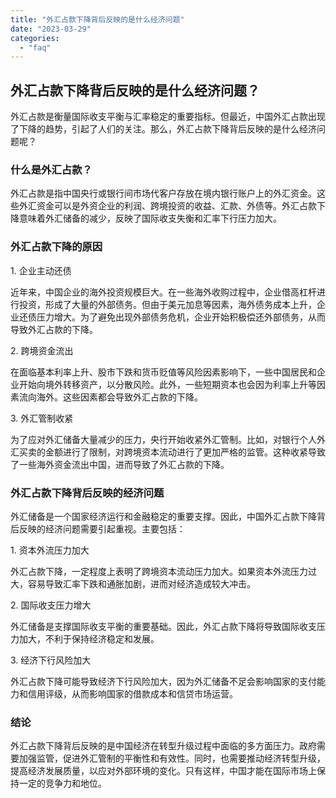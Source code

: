 ```yaml
---
title: "外汇占款下降背后反映的是什么经济问题"
date: "2023-03-29"
categories: 
  - "faq"
---
```


## 外汇占款下降背后反映的是什么经济问题？

外汇占款是衡量国际收支平衡与汇率稳定的重要指标。但最近，中国外汇占款出现了下降的趋势，引起了人们的关注。那么，外汇占款下降背后反映的是什么经济问题呢？

### 什么是外汇占款？

外汇占款是指中国央行或银行间市场代客户存放在境内银行账户上的外汇资金。这些外汇资金可以是外资企业的利润、跨境投资的收益、汇款、外债等。外汇占款下降意味着外汇储备的减少，反映了国际收支失衡和汇率下行压力加大。

### 外汇占款下降的原因

1\. 企业主动还债

近年来，中国企业的海外投资规模巨大。在一些海外收购过程中，企业借高杠杆进行投资，形成了大量的外部债务。但由于美元加息等因素，海外债务成本上升，企业还债压力增大。为了避免出现外部债务危机，企业开始积极偿还外部债务，从而导致外汇占款的下降。

2\. 跨境资金流出

在面临基本利率上升、股市下跌和货币贬值等风险因素影响下，一些中国居民和企业开始向境外转移资产，以分散风险。此外，一些短期资本也会因为利率上升等因素流向海外。这些因素都会导致外汇占款的下降。

3\. 外汇管制收紧

为了应对外汇储备大量减少的压力，央行开始收紧外汇管制。比如，对银行个人外汇买卖的金额进行了限制，对跨境资本流动进行了更加严格的监管。这种收紧导致了一些海外资金流出中国，进而导致了外汇占款的下降。

### 外汇占款下降背后反映的经济问题

外汇储备是一个国家经济运行和金融稳定的重要支撑。因此，中国外汇占款下降背后反映的经济问题需要引起重视。主要包括：

1\. 资本外流压力加大

外汇占款下降，一定程度上表明了跨境资本流动压力加大。如果资本外流压力过大，容易导致汇率下跌和通胀加剧，进而对经济造成较大冲击。

2\. 国际收支压力增大

外汇储备是支撑国际收支平衡的重要基础。因此，外汇占款下降将导致国际收支压力加大，不利于保持经济稳定和发展。

3\. 经济下行风险加大

外汇占款下降可能导致经济下行风险加大，因为外汇储备不足会影响国家的支付能力和信用评级，从而影响国家的借款成本和信贷市场运营。

### 结论

外汇占款下降背后反映的是中国经济在转型升级过程中面临的多方面压力。政府需要加强监管，促进外汇管制的平衡性和有效性。同时，也需要推动经济转型升级，提高经济发展质量，以应对外部环境的变化。只有这样，中国才能在国际市场上保持一定的竞争力和地位。
